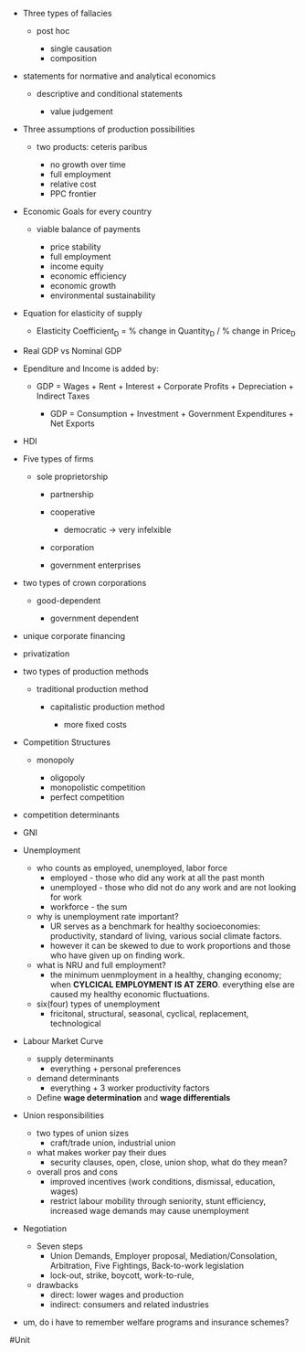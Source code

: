 - Three types of fallacies
    - post hoc
        
        - single causation
        - composition
        
    
- statements for normative and analytical economics
    
    - descriptive and conditional statements
        
        - value judgement
        
    
- Three assumptions of production possibilities
    
    - two products: ceteris paribus
        
        - no growth over time
        - full employment
        - relative cost
        - PPC frontier
        
    
- Economic Goals for every country
    
    - viable balance of payments
        
        - price stability
        - full employment
        - income equity
        - economic efficiency
        - economic growth
        - environmental sustainability
        
    
- Equation for elasticity of supply
    
    - Elasticity Coefficient<sub>D</sub> = % change in Quantity<sub>D</sub> / % change in Price<sub>D</sub>
    
- Real GDP vs Nominal GDP
- Ependiture and Income is added by:
    
    - GDP = Wages + Rent + Interest + Corporate Profits + Depreciation + Indirect Taxes
        
        - GDP = Consumption + Investment + Government Expenditures + Net Exports
        
    
- HDI

- Five types of firms
    
    - sole proprietorship
        
        - partnership
        - cooperative
            
            - democratic -> very infelxible
            
        - corporation
        - government enterprises
        
    
- two types of crown corporations
    
    - good-dependent
        
        - government dependent
        
    
- unique corporate financing
- privatization
- two types of production methods
    
    - traditional production method
        
        - capitalistic production method
            
            - more fixed costs
            
        
    
- Competition Structures
    
    - monopoly
        
        - oligopoly
        - monopolistic competition
        - perfect competition
        
    
- competition determinants
- GNI

- Unemployment
	- who counts as employed, unemployed, labor force
		- employed - those who did any work at all the past month
		- unemployed - those who did not do any work and are not looking for work
		- workforce - the sum
	-  why is unemployment rate important?
		- UR serves as a benchmark for healthy socioeconomies: productivity, standard of living, various social climate factors.
		- however it can be skewed to due to work proportions and those who have given up on finding work.
	- what is NRU and full employment?
		- the minimum uenmployment in a healthy, changing economy; when **CYLCICAL EMPLOYMENT IS AT ZERO**. everything else are caused my healthy economic fluctuations.
	- six(four) types of unemployment
		- fricitonal, structural, seasonal, cyclical, replacement, technological
- Labour Market Curve
	- supply determinants
		- everything + personal preferences
	- demand determinants
		- everything + 3 worker productivity factors
	- Define **wage determination** and **wage differentials**
- Union responsibilities
	- two types of union sizes
		- craft/trade union, industrial union
	- what makes worker pay their dues
		- security clauses, open, close, union shop, what do they mean?
	- overall pros and cons
		- improved incentives (work conditions, dismissal, education, wages)
		- restrict labour mobility through seniority, stunt efficiency, increased wage demands may cause unemployment
- Negotiation
	- Seven steps
		- Union Demands, Employer proposal, Mediation/Consolation, Arbitration, Five Fightings, Back-to-work legislation
		- lock-out, strike, boycott, work-to-rule, 
	- drawbacks
		- direct: lower wages and production
		- indirect: consumers and related industries




- um, do i have to remember welfare programs and insurance schemes?

#Unit